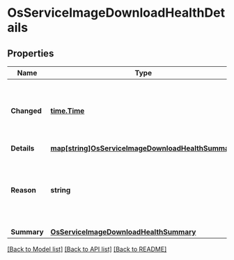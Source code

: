 # OsServiceImageDownloadHealthDetails

## Properties

Name | Type | Description | Notes
------------ | ------------- | ------------- | -------------
**Changed** | [**time.Time**](time.Time.md) | Indicates last time this download health has been updated. | 
**Details** | [**map[string]OsServiceImageDownloadHealthSummary**](OSServiceImageDownloadHealthSummary.md) |  | 
**Reason** | **string** | Indicates the reason for the reported download health status if not OK. | 
**Summary** | [**OsServiceImageDownloadHealthSummary**](OSServiceImageDownloadHealthSummary.md) |  | 

[[Back to Model list]](../README.md#documentation-for-models) [[Back to API list]](../README.md#documentation-for-api-endpoints) [[Back to README]](../README.md)


